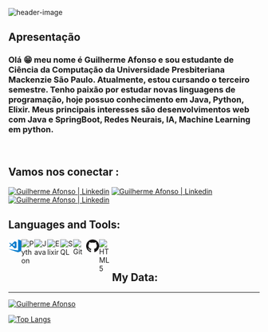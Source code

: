 ![header-image](https://4.bp.blogspot.com/--jfiBVhD0tk/W8AgZiqTdyI/AAAAAAAAAFs/vL_e_rYHSWYFioptq98hkMEmvOsJRA7jQCLcBGAs/s640/Software-developer.jpg)

## Apresentação
### Olá 😁 meu nome é Guilherme Afonso e sou estudante de Ciência da Computação da Universidade Presbiteriana Mackenzie São Paulo. Atualmente, estou cursando o terceiro semestre. Tenho paixão por estudar novas linguagens de programação, hoje possuo conhecimento em Java, Python, Elixir. Meus principais interesses são desenvolvimentos web com Java e SpringBoot, Redes Neurais, IA, Machine Learning em python. 

<br />

## Vamos nos conectar :
<a href="https://www.linkedin.com/in/guilhermeafonsoch/"><img align="" alt="Guilherme Afonso | Linkedin" width="22px" src="https://img.icons8.com/color/2x/linkedin-2.png"/></a>
<a href="https://www.facebook.com/guilherme.afonso.583"><img align="" alt="Guilherme Afonso | Linkedin" width="22px" src="https://img.icons8.com/color/2x/facebook.png"/></a>
<a href="https://www.instagram.com/gui_afonsoo_/"><img align="" alt="Guilherme Afonso | Linkedin" width="22px" src="https://img.icons8.com/color/2x/instagram-new.png"/></a>






## Languages and Tools:

<img align="left" alt="Visual Studio Code" width="26px" src="https://raw.githubusercontent.com/github/explore/80688e429a7d4ef2fca1e82350fe8e3517d3494d/topics/visual-studio-code/visual-studio-code.png" />

<img align="left" alt="Python" width="26px" src="https://img.icons8.com/color/2x/python.png" />
<img align="left" alt="Java" width="26px" src="https://img.icons8.com/color/2x/java-coffee-cup-logo.png" />
<img align="left" alt="Elixir" width="26px" src="https://www.vectorlogo.zone/logos/elixir-lang/elixir-lang-icon.svg" />
<img align="left" alt="SQL" width="26px" src="https://img.icons8.com/color/2x/postgreesql.png" />
<img align="left" alt="Git" width="26px" src="https://img.icons8.com/color/2x/git.png"/>
<img align="left" alt="GitHub" width="26px" src="https://raw.githubusercontent.com/github/explore/78df643247d429f6cc873026c0622819ad797942/topics/github/github.png" />
<img align="left" alt="HTML5" width="26px" src="https://img.icons8.com/ios-filled/2x/console.png" />

<br />
<br />

## My Data:
---

[![Guilherme Afonso](https://github-readme-stats.vercel.app/api?username=guilhermeafonsoch&show_icons=true&theme=radical)](https://github.com/guilhermeafonsoch/github-readme-stats)


[![Top Langs](https://github-readme-stats.vercel.app/api/top-langs/?username=guilhermeafonsoch&layout=compact&show_icons=true&theme=radical)](https://github.com/guilhermeafonsoch/github-readme-stats)
